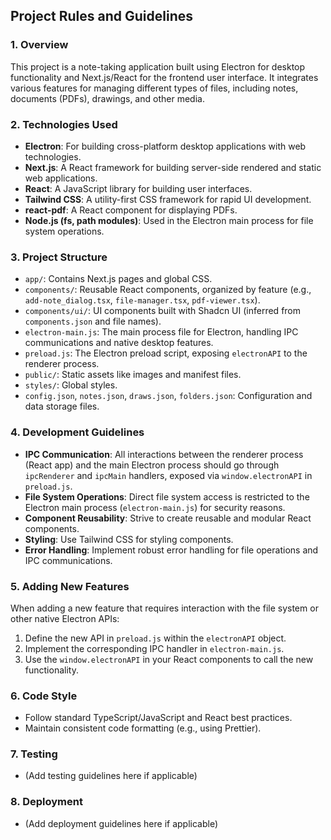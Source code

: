## Project Rules and Guidelines

### 1. Overview
This project is a note-taking application built using Electron for desktop functionality and Next.js/React for the frontend user interface. It integrates various features for managing different types of files, including notes, documents (PDFs), drawings, and other media.

### 2. Technologies Used
- **Electron**: For building cross-platform desktop applications with web technologies.
- **Next.js**: A React framework for building server-side rendered and static web applications.
- **React**: A JavaScript library for building user interfaces.
- **Tailwind CSS**: A utility-first CSS framework for rapid UI development.
- **react-pdf**: A React component for displaying PDFs.
- **Node.js (fs, path modules)**: Used in the Electron main process for file system operations.

### 3. Project Structure
- `app/`: Contains Next.js pages and global CSS.
- `components/`: Reusable React components, organized by feature (e.g., `add-note_dialog.tsx`, `file-manager.tsx`, `pdf-viewer.tsx`).
- `components/ui/`: UI components built with Shadcn UI (inferred from `components.json` and file names).
- `electron-main.js`: The main process file for Electron, handling IPC communications and native desktop features.
- `preload.js`: The Electron preload script, exposing `electronAPI` to the renderer process.
- `public/`: Static assets like images and manifest files.
- `styles/`: Global styles.
- `config.json`, `notes.json`, `draws.json`, `folders.json`: Configuration and data storage files.

### 4. Development Guidelines
- **IPC Communication**: All interactions between the renderer process (React app) and the main Electron process should go through `ipcRenderer` and `ipcMain` handlers, exposed via `window.electronAPI` in `preload.js`.
- **File System Operations**: Direct file system access is restricted to the Electron main process (`electron-main.js`) for security reasons.
- **Component Reusability**: Strive to create reusable and modular React components.
- **Styling**: Use Tailwind CSS for styling components.
- **Error Handling**: Implement robust error handling for file operations and IPC communications.

### 5. Adding New Features
When adding a new feature that requires interaction with the file system or other native Electron APIs:
1. Define the new API in `preload.js` within the `electronAPI` object.
2. Implement the corresponding IPC handler in `electron-main.js`.
3. Use the `window.electronAPI` in your React components to call the new functionality.

### 6. Code Style
- Follow standard TypeScript/JavaScript and React best practices.
- Maintain consistent code formatting (e.g., using Prettier).

### 7. Testing
- (Add testing guidelines here if applicable)

### 8. Deployment
- (Add deployment guidelines here if applicable)